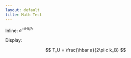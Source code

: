 ```yaml
---
layout: default
title: Math Test
---
```


Inline: $e^{-i H t / \hbar}$

Display:

$$
T_U = \frac{\hbar a}{2\pi c k_B}
$$
